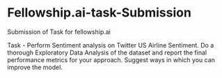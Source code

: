 # Fellowship.ai-task-Submission
Submission of Task for fellowship.ai

Task - Perform Sentiment analysis on Twitter US Airline Sentiment. Do a thorough Exploratory Data Analysis of the dataset and report the final performance metrics for your approach. Suggest ways in which you can improve the model.
